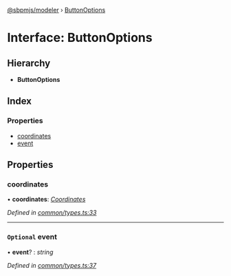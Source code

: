 [@sbpmjs/modeler](../README.md) › [ButtonOptions](buttonoptions.md)

# Interface: ButtonOptions

## Hierarchy

* **ButtonOptions**

## Index

### Properties

* [coordinates](buttonoptions.md#coordinates)
* [event](buttonoptions.md#optional-event)

## Properties

###  coordinates

• **coordinates**: *[Coordinates](coordinates.md)*

*Defined in [common/types.ts:33](https://github.com/mkolodiy/sbpmjs/blob/6939d2f/packages/sbpm-modeler/lib/common/types.ts#L33)*

___

### `Optional` event

• **event**? : *string*

*Defined in [common/types.ts:37](https://github.com/mkolodiy/sbpmjs/blob/6939d2f/packages/sbpm-modeler/lib/common/types.ts#L37)*
